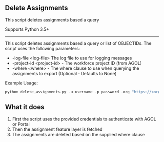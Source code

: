 ## Delete Assignments

This script deletes assignments based a query

Supports Python 3.5+

----

This script deletes assignments based a query or list of OBJECTIDs. The script uses the following parameters:

- -log-file \<log-file\> The log file to use for logging messages
- -project-id \<project-id\> - The workforce project ID (from AGOL)
- -where \<where\> - The where clause to use when querying the assignments to export (Optional - Defaults to None)

Example Usage:
```python
python delete_assignments.py -u username -p password -org "https://<org>.maps.arcgis.com" -project-id "038a1926d2d741dc8acabefd5b2cc5d3" -log-file "../log.txt" -where "1=1"
```

## What it does

 1. First the script uses the provided credentials to authenticate with AGOL or Portal
 2. Then the assignment feature layer is fetched
 3. The assignments are deleted based on the supplied where clause
